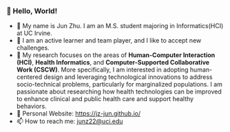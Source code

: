 ### 👋 Hello, World!
- :monocle_face: My name is Jun Zhu. I am an M.S. student majoring in Informatics(HCI) at UC Irvine.
- :robot: I am an active learner and team player, and I like to accept new challenges. 
- :space_invader:	My research focuses on the areas of **Human-Computer Interaction (HCI)**, **Health Informatics**, and **Computer-Supported Collaborative Work (CSCW)**. More specifically, I am interested in adopting human-centered design and leveraging technological innovations to address socio-technical problems, particularly for marginalized populations. I am passionate about researching how health technologies can be improved to enhance clinical and public health care and support healthy behaviors.
- 🚀 Personal Website: https://jz-jun.github.io/
- 📫 How to reach me: junz22@uci.edu
